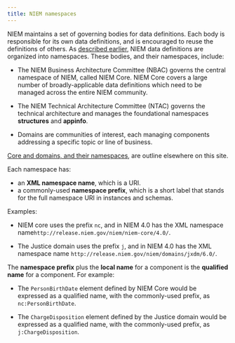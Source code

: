 ```yaml
---
title: NIEM namespaces
---
```


NIEM maintains a set of governing bodies for data definitions. Each body is
responsible for its own data definitions, and is encouraged to reuse the
definitions of others. As [described earlier](../reuse), NIEM data definitions
are organized into namespaces. These bodies, and their namespaces, include:

* The NIEM Business Architecture Committee (NBAC) governs the central
  namespace of NIEM, called NIEM Core. NIEM Core covers a large number of
  broadly-applicable data definitions which need to be managed across the entire
  NIEM community.

* The NIEM Technical Architecture Committee (NTAC) governs the technical
  architecture and manages the foundational namespaces **structures** and
  **appinfo**.

* Domains are communities of interest, each managing components addressing a
  specific topic or line of business.

[Core and domains, and their namespaces](../../../../model/content/), are outline
elsewhere on this site.

Each namespace has:

* an **XML namespace name**, which is a URI.
* a commonly-used **namespace prefix**, which is a short label that stands for the full
  namespace URI in instances and schemas.

Examples:

* NIEM core uses the prefix `nc`, and in NIEM 4.0 has the XML namespace name`http://release.niem.gov/niem/niem-core/4.0/`.

* The Justice domain uses the prefix `j`, and in NIEM 4.0 has the XML namespace name
  `http://release.niem.gov/niem/domains/jxdm/6.0/`.

The **namespace prefix** plus the **local name** for a component is the **qualified name** for
a component. For example:

* The `PersonBirthDate` element defined by NIEM Core would be expressed as a
  qualified name, with the commonly-used prefix, as `nc:PersonBirthDate`.

* The `ChargeDisposition` element defined by the Justice domain would be
  expressed as a qualified name, with the commonly-used prefix, as
  `j:ChargeDisposition`.






